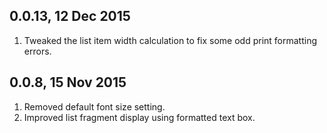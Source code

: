 ## 0.0.13, 12 Dec 2015
1. Tweaked the list item width calculation to fix some odd print formatting errors.
## 0.0.8, 15 Nov 2015
1. Removed default font size setting.
2. Improved list fragment display using formatted text box.
